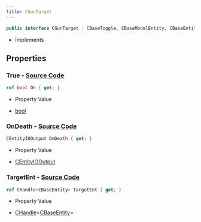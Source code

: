 ```yaml
---
title: CGunTarget
---
```


```csharp
public interface CGunTarget : CBaseToggle, CBaseModelEntity, CBaseEntity, CEntityInstance, ISchemaClass<CEntityInstance>, ISchemaClass<CBaseEntity>, ISchemaClass<CBaseModelEntity>, ISchemaClass<CBaseToggle>, ISchemaClass<CGunTarget>, ISchemaField, ISchemaClass, INativeHandle
```

- Implements

## Properties

### **True** - [Source Code](https://github.com/swiftly-solution/swiftlys2/blob/main/managed/src/SwiftlyS2.Generated/Schemas/Interfaces/CGunTarget.cs#L16)

```csharp
ref bool On { get; }
```

- Property Value

- [bool](https://learn.microsoft.com/dotnet/api/system.boolean)

### **OnDeath** - [Source Code](https://github.com/swiftly-solution/swiftlys2/blob/main/managed/src/SwiftlyS2.Generated/Schemas/Interfaces/CGunTarget.cs#L20)

```csharp
CEntityIOOutput OnDeath { get; }
```

- Property Value

- [CEntityIOOutput](/docs/api/shared/schemadefinitions/centityiooutput)

### **TargetEnt** - [Source Code](https://github.com/swiftly-solution/swiftlys2/blob/main/managed/src/SwiftlyS2.Generated/Schemas/Interfaces/CGunTarget.cs#L18)

```csharp
ref CHandle<CBaseEntity> TargetEnt { get; }
```

- Property Value

- [CHandle](/docs/api/shared/natives/chandle-1)<[CBaseEntity](/docs/api/shared/schemadefinitions/cbaseentity)>

